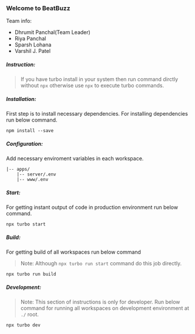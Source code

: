 ### Welcome to **BeatBuzz**

Team info:

-   Dhrumit Panchal(Team Leader)
-   Riya Panchal
-   Sparsh Lohana
-   Varshil J. Patel

<h5>Instruction:</h5>

> If you have turbo install in your system then run command dirctly without `npx` otherwise use `npx` to execute turbo commands.

<h5>Installation:</h5>

First step is to install necessary dependencies.
For installing dependencies run below command.

```
npm install --save
```

<h5>Configuration:</h5>

Add necessary enviroment variables in each workspace.

```
|-- apps/
    |-- server/.env
    |-- www/.env
```

<h5>Start:</h5>

For getting instant output of code in production environment run below command.

```
npx turbo start
```

<h5>Build:</h5>

For getting build of all workspaces run below command

> Note: Although `npx turbo run start` command do this job directly.

```
npx turbo run build
```

<h5>Development:</h5>

> Note: This section of instructions is only for developer.
> Run below command for running all workspaces on development environment at `./` root.

```
npx turbo dev
```
